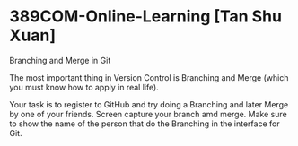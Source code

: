 # 389COM-Online-Learning [Tan Shu Xuan]

Branching and Merge in Git

The most important thing in Version Control is Branching and Merge (which you must know how to apply in real life).

Your task is to register to GitHub and try doing a Branching and later Merge by one of your friends. 
Screen capture your branch amd merge. 
Make sure to show the name of the person that do the Branching in the interface for Git. 
